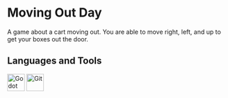 # Moving Out Day
A game about a cart moving out. You are able to move right, left, and up to get your boxes out the door. 

## Languages and Tools
<img src="https://cdn.jsdelivr.net/gh/devicons/devicon/icons/godot/godot-original.svg" title="Godot 3.4" alt="Godot Game Engine" width="40" height="40" />&nbsp;<img src="https://cdn.jsdelivr.net/gh/devicons/devicon/icons/github/github-original.svg" title="Git" alt="Git" width="40" height="40" />
